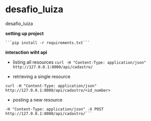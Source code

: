 # desafio_luiza
desafio_luiza

**setting up project**

	```pip install -r requirements.txt```
  
**interaction wiht api**

  - listing all resources
  ```curl -H "Content-Type: application/json" http://127.0.0.1:8000/api/cadastro/```
  
  - retrieving a single resource
  
  ```curl -H "Content-Type: application/json" http://127.0.0.1:8000/api/cadastro/<id_number>```
  
  - posting a new resource
  
  ```curl -d '{"name":"wolfgang", "email":"wolfgang@wolf.com", "dept":"dev"}' 
-H "Content-Type: application/json" -X POST http://127.0.0.1:8000/api/cadastro/```
